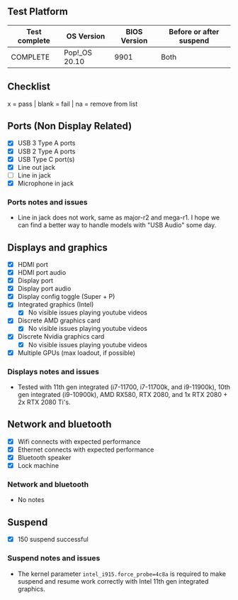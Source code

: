 ## Test Platform

| Test complete | OS Version     | BIOS Version | Before or after suspend |
| ------------- | -------------- | ------------ | ----------------------- |
| COMPLETE      | Pop!\_OS 20.10 | 9901         | Both                    |

## Checklist
x = pass | blank = fail | na = remove from list

## Ports (Non Display Related)

- [x] USB 3 Type A ports
- [x] USB 2 Type A ports
- [x] USB Type C port(s)
- [x] Line out jack
- [ ] Line in jack
- [x] Microphone in jack

### Ports notes and issues

- Line in jack does not work, same as major-r2 and mega-r1. I hope we can find a better way to handle models with "USB Audio" some day.

## Displays and graphics

- [x] HDMI port
- [x] HDMI port audio
- [x] Display port
- [x] Display port audio
- [x] Display config toggle (Super + P)
- [x] Integrated graphics (Intel) 
  - [x] No visible issues playing youtube videos
- [x] Discrete AMD graphics card
  - [x] No visible issues playing youtube videos
- [x] Discrete Nvidia graphics card
  - [x] No visible issues playing youtube videos
- [x] Multiple GPUs (max loadout, if possible)

### Displays notes and issues

- Tested with 11th gen integrated (i7-11700, i7-11700k, and i9-11900k), 10th gen integrated (i9-10900k), AMD RX580, RTX 2080, and 1x RTX 2080 + 2x RTX 2080 Ti's.

## Network and bluetooth

- [x] Wifi connects with expected performance
- [x] Ethernet connects with expected performance
- [x] Bluetooth speaker
- [x] Lock machine

### Network and bluetooth

- No notes

## Suspend

- [x] 150 suspend successful

### Suspend notes and issues

- The kernel parameter `intel_i915.force_probe=4c8a` is required to make suspend and resume work correctly with Intel 11th gen integrated graphics.

